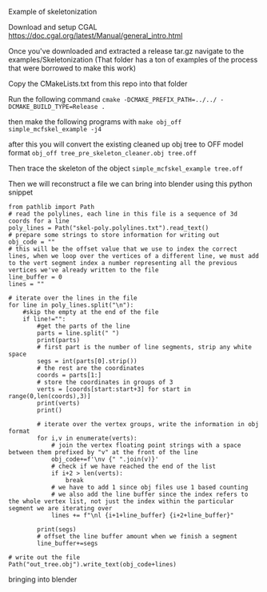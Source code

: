 Example of skeletonization

Download and setup CGAL https://doc.cgal.org/latest/Manual/general_intro.html

Once you've downloaded and extracted a release tar.gz navigate to the examples/Skeletonization (That folder has a ton of examples of the process that were borrowed to make this work)

Copy the CMakeLists.txt from this repo into that folder

Run the following command `cmake -DCMAKE_PREFIX_PATH=../../ -DCMAKE_BUILD_TYPE=Release .`

then make the following programs with `make obj_off simple_mcfskel_example -j4`

after this you will convert the existing cleaned up obj tree to OFF model format
`obj_off tree_pre_skeleton_cleaner.obj tree.off`

Then trace the skeleton of the object
`simple_mcfskel_example tree.off`

Then we will reconstruct a file we can bring into blender using this python snippet
```
from pathlib import Path
# read the polylines, each line in this file is a sequence of 3d coords for a line
poly_lines = Path("skel-poly.polylines.txt").read_text()
# prepare some strings to store information for writing out
obj_code = ""
# this will be the offset value that we use to index the correct lines, when we loop over the vertices of a different line, we must add to the vert segment index a number representing all the previous vertices we've already written to the file
line_buffer = 0
lines = ""

# iterate over the lines in the file
for line in poly_lines.split("\n"):
    #skip the empty at the end of the file
    if line!="":
        #get the parts of the line
        parts = line.split(" ")
        print(parts)
        # first part is the number of line segments, strip any white space
        segs = int(parts[0].strip())
        # the rest are the coordinates
        coords = parts[1:]
        # store the coordinates in groups of 3
        verts = [coords[start:start+3] for start in range(0,len(coords),3)]
        print(verts)
        print()

        # iterate over the vertex groups, write the information in obj format 
        for i,v in enumerate(verts):
            # join the vertex floating point strings with a space between them prefixed by "v" at the front of the line
            obj_code+=f'\nv {" ".join(v)}'
            # check if we have reached the end of the list
            if i+2 > len(verts):
                break
            # we have to add 1 since obj files use 1 based counting
            # we also add the line buffer since the index refers to the whole vertex list, not just the index within the particular segment we are iterating over
            lines += f"\nl {i+1+line_buffer} {i+2+line_buffer}"
    
        print(segs)
        # offset the line buffer amount when we finish a segment
        line_buffer+=segs

# write out the file
Path("out_tree.obj").write_text(obj_code+lines)
```

bringing into blender


